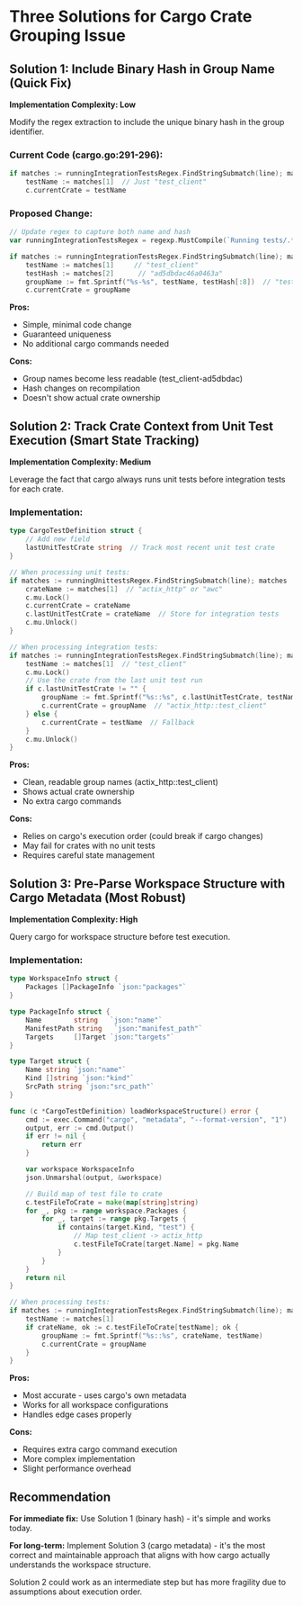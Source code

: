 # Three Solutions for Cargo Crate Grouping Issue

## Solution 1: Include Binary Hash in Group Name (Quick Fix)
**Implementation Complexity: Low**

Modify the regex extraction to include the unique binary hash in the group identifier.

### Current Code (cargo.go:291-296):
```go
if matches := runningIntegrationTestsRegex.FindStringSubmatch(line); matches != nil {
    testName := matches[1]  // Just "test_client"
    c.currentCrate = testName
```

### Proposed Change:
```go
// Update regex to capture both name and hash
var runningIntegrationTestsRegex = regexp.MustCompile(`Running tests/.* \(target/.*/deps/(.*?)-([a-f0-9]+)\)`)

if matches := runningIntegrationTestsRegex.FindStringSubmatch(line); matches != nil {
    testName := matches[1]     // "test_client"
    testHash := matches[2]      // "ad5dbdac46a0463a"
    groupName := fmt.Sprintf("%s-%s", testName, testHash[:8])  // "test_client-ad5dbdac"
    c.currentCrate = groupName
```

**Pros:**
- Simple, minimal code change
- Guaranteed uniqueness
- No additional cargo commands needed

**Cons:**
- Group names become less readable (test_client-ad5dbdac)
- Hash changes on recompilation
- Doesn't show actual crate ownership

## Solution 2: Track Crate Context from Unit Test Execution (Smart State Tracking)
**Implementation Complexity: Medium**

Leverage the fact that cargo always runs unit tests before integration tests for each crate.

### Implementation:
```go
type CargoTestDefinition struct {
    // Add new field
    lastUnitTestCrate string  // Track most recent unit test crate
}

// When processing unit tests:
if matches := runningUnittestsRegex.FindStringSubmatch(line); matches != nil {
    crateName := matches[1]  // "actix_http" or "awc"
    c.mu.Lock()
    c.currentCrate = crateName
    c.lastUnitTestCrate = crateName  // Store for integration tests
    c.mu.Unlock()
}

// When processing integration tests:
if matches := runningIntegrationTestsRegex.FindStringSubmatch(line); matches != nil {
    testName := matches[1]  // "test_client"
    c.mu.Lock()
    // Use the crate from the last unit test run
    if c.lastUnitTestCrate != "" {
        groupName := fmt.Sprintf("%s::%s", c.lastUnitTestCrate, testName)
        c.currentCrate = groupName  // "actix_http::test_client"
    } else {
        c.currentCrate = testName  // Fallback
    }
    c.mu.Unlock()
}
```

**Pros:**
- Clean, readable group names (actix_http::test_client)
- Shows actual crate ownership
- No extra cargo commands

**Cons:**
- Relies on cargo's execution order (could break if cargo changes)
- May fail for crates with no unit tests
- Requires careful state management

## Solution 3: Pre-Parse Workspace Structure with Cargo Metadata (Most Robust)
**Implementation Complexity: High**

Query cargo for workspace structure before test execution.

### Implementation:
```go
type WorkspaceInfo struct {
    Packages []PackageInfo `json:"packages"`
}

type PackageInfo struct {
    Name        string   `json:"name"`
    ManifestPath string   `json:"manifest_path"`
    Targets     []Target `json:"targets"`
}

type Target struct {
    Name string `json:"name"`
    Kind []string `json:"kind"`
    SrcPath string `json:"src_path"`
}

func (c *CargoTestDefinition) loadWorkspaceStructure() error {
    cmd := exec.Command("cargo", "metadata", "--format-version", "1")
    output, err := cmd.Output()
    if err != nil {
        return err
    }

    var workspace WorkspaceInfo
    json.Unmarshal(output, &workspace)

    // Build map of test file to crate
    c.testFileToCrate = make(map[string]string)
    for _, pkg := range workspace.Packages {
        for _, target := range pkg.Targets {
            if contains(target.Kind, "test") {
                // Map test_client -> actix_http
                c.testFileToCrate[target.Name] = pkg.Name
            }
        }
    }
    return nil
}

// When processing tests:
if matches := runningIntegrationTestsRegex.FindStringSubmatch(line); matches != nil {
    testName := matches[1]
    if crateName, ok := c.testFileToCrate[testName]; ok {
        groupName := fmt.Sprintf("%s::%s", crateName, testName)
        c.currentCrate = groupName
    }
}
```

**Pros:**
- Most accurate - uses cargo's own metadata
- Works for all workspace configurations
- Handles edge cases properly

**Cons:**
- Requires extra cargo command execution
- More complex implementation
- Slight performance overhead

## Recommendation

**For immediate fix:** Use Solution 1 (binary hash) - it's simple and works today.

**For long-term:** Implement Solution 3 (cargo metadata) - it's the most correct and maintainable approach that aligns with how cargo actually understands the workspace structure.

Solution 2 could work as an intermediate step but has more fragility due to assumptions about execution order.